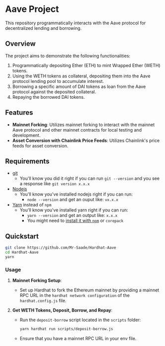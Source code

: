 # Aave Project

This repository programmatically interacts with the Aave protocol for decentralized lending and borrowing.

## Overview

The project aims to demonstrate the following functionalities:

1. Programmatically depositing Ether (ETH) to mint Wrapped Ether (WETH) tokens.
2. Using the WETH tokens as collateral, depositing them into the Aave protocol lending pool to accumulate interest.
3. Borrowing a specific amount of DAI tokens as loan from the Aave protocol against the deposited collateral.
4. Repaying the borrowed DAI tokens.

## Features

- **Mainnet Forking**: Utilizes mainnet forking to interact with the mainnet Aave protocol and other mainnet contracts for local testing and development.
- **Asset Conversion with Chainlink Price Feeds**: Utilizes Chainlink's price feeds for asset conversion.

## Requirements

- [git](https://git-scm.com/book/en/v2/Getting-Started-Installing-Git)
  - You'll know you did it right if you can run `git --version` and you see a response like `git version x.x.x`
- [Nodejs](https://nodejs.org/en/)
  - You'll know you've installed nodejs right if you can run:
    - `node --version` and get an ouput like: `vx.x.x`
- [Yarn](https://yarnpkg.com/getting-started/install) instead of `npm`
  - You'll know you've installed yarn right if you can run:
    - `yarn --version` and get an output like: `x.x.x`
    - You might need to [install it with `npm`](https://classic.yarnpkg.com/lang/en/docs/install/) or `corepack`

## Quickstart

```bash
git clone https://github.com/Mr-Saade/Hardhat-Aave
cd Hardhat-Aave
yarn
```

### Usage

1. **Mainnet Forking Setup**:

   - Set up Hardhat to fork the Ethereum mainnet by providing a mainnet RPC URL in the `hardhat network configuration` of the `hardhat.config.js` file.

2. **Get WETH Tokens, Deposit, Borrow, and Repay**:
   - Run the `deposit-borrow` script located in the `scripts` folder:
     ```bash
     yarn hardhat run scripts/deposit-borrow.js
     ```
   - Ensure that you have a mainnet RPC URL in your env file.
